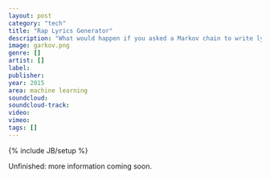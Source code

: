 ```yaml
---
layout: post
category: "tech"
title: "Rap Lyrics Generator"
description: "What would happen if you asked a Markov chain to write lyrics?"
image: garkov.png
genre: []
artist: []
label: 
publisher: 
year: 2015
area: machine learning
soundcloud: 
soundcloud-track: 
video: 
vimeo: 
tags: []
---
```

{% include JB/setup %}

Unfinished: more information coming soon.
